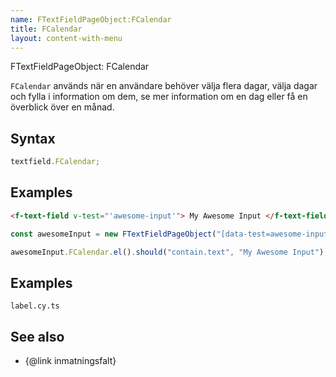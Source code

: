```yaml
---
name: FTextFieldPageObject:FCalendar
title: FCalendar
layout: content-with-menu
---
```


FTextFieldPageObject: FCalendar

`FCalendar` används när en användare behöver välja flera dagar, välja dagar och fylla i information om dem, se mer information om en dag eller få en överblick över en månad.

## Syntax

```ts
textfield.FCalendar;
```

## Examples

```html static
<f-text-field v-test="'awesome-input'"> My Awesome Input </f-text-field>
```

```ts
const awesomeInput = new FTextFieldPageObject("[data-test=awesome-input]");

awesomeInput.FCalendar.el().should("contain.text", "My Awesome Input");
```

## Examples

```import
label.cy.ts
```

## See also

-   {@link inmatningsfalt}
